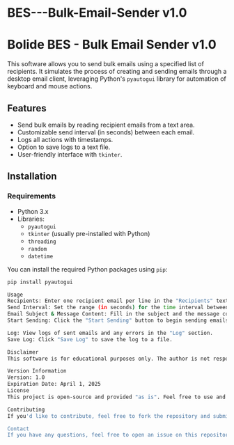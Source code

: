 # BES---Bulk-Email-Sender v1.0

# Bolide BES - Bulk Email Sender v1.0

This software allows you to send bulk emails using a specified list of recipients. It simulates the process of creating and sending emails through a desktop email client, leveraging Python's `pyautogui` library for automation of keyboard and mouse actions.

## Features
- Send bulk emails by reading recipient emails from a text area.
- Customizable send interval (in seconds) between each email.
- Logs all actions with timestamps.
- Option to save logs to a text file.
- User-friendly interface with `tkinter`.

## Installation

### Requirements
- Python 3.x
- Libraries:
  - `pyautogui`
  - `tkinter` (usually pre-installed with Python)
  - `threading`
  - `random`
  - `datetime`

You can install the required Python packages using `pip`:

```bash
pip install pyautogui

Usage
Recipients: Enter one recipient email per line in the "Recipients" text box.
Send Interval: Set the range (in seconds) for the time interval between sending emails.
Email Subject & Message Content: Fill in the subject and the message content.
Start Sending: Click the "Start Sending" button to begin sending emails.

Log: View logs of sent emails and any errors in the "Log" section.
Save Log: Click "Save Log" to save the log to a file.

Disclaimer
This software is for educational purposes only. The author is not responsible for any legal issues arising from the misuse of this software.

Version Information
Version: 1.0
Expiration Date: April 1, 2025
License
This project is open-source and provided "as is". Feel free to use and modify it as needed.

Contributing
If you'd like to contribute, feel free to fork the repository and submit a pull request. Issues and feature requests are also welcome.

Contact
If you have any questions, feel free to open an issue on this repository, or reach out via email.
